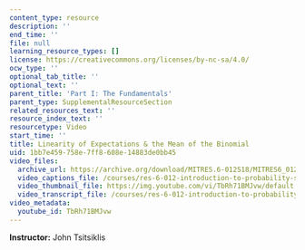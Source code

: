```yaml
---
content_type: resource
description: ''
end_time: ''
file: null
learning_resource_types: []
license: https://creativecommons.org/licenses/by-nc-sa/4.0/
ocw_type: ''
optional_tab_title: ''
optional_text: ''
parent_title: 'Part I: The Fundamentals'
parent_type: SupplementalResourceSection
related_resources_text: ''
resource_index_text: ''
resourcetype: Video
start_time: ''
title: Linearity of Expectations & the Mean of the Binomial
uid: 1bb7e459-758e-7ff8-608e-14883de0bb45
video_files:
  archive_url: https://archive.org/download/MITRES.6-012S18/MITRES6_012S18_L06-08_300k.mp4
  video_captions_file: /courses/res-6-012-introduction-to-probability-spring-2018/0668db27fec659e3960117060456d742_TbRh71BMJvw.vtt
  video_thumbnail_file: https://img.youtube.com/vi/TbRh71BMJvw/default.jpg
  video_transcript_file: /courses/res-6-012-introduction-to-probability-spring-2018/f395f07c1c1ecd24f01e6bcc0f8b4114_TbRh71BMJvw.pdf
video_metadata:
  youtube_id: TbRh71BMJvw
---
```


**Instructor:** John Tsitsiklis

